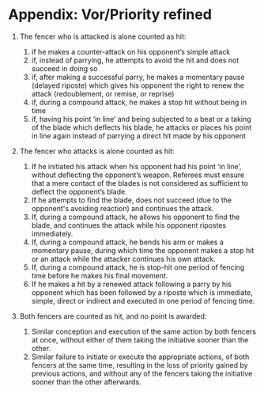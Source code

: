 # Appendix: Vor/Priority refined

1. The fencer who is attacked is alone counted as hit:
   1. if he makes a counter-attack on his opponent’s simple attack
   2. if, instead of parrying, he attempts to avoid the hit and does not succeed in doing so
   3. if, after making a successful parry, he makes a momentary pause (delayed riposte) which gives
      his opponent the right to renew the attack (redoublement, or remise, or reprise)
   4. if, during a compound attack, he makes a stop hit without being in time
   5. if, having his point ‘in line’ and being subjected to a beat or a taking of the blade which deflects his blade, he attacks or places his point in line again instead of parrying a direct hit made by his opponent

2. The fencer who attacks is alone counted as hit:
   1. If he initiated his attack when his opponent had his point ‘in line’, without deflecting the
      opponent’s weapon. Referees must ensure that a mere contact of the blades is not considered as
      sufficient to deflect the opponent’s blade.
   2. If he attempts to find the blade, does not succeed (due to the opponent's avoiding reaction)
      and continues the attack.
   3. If, during a compound attack, he allows his opponent to find the blade, and continues the
      attack while his opponent ripostes immediately.
   4. If, during a compound attack, he bends his arm or makes a momentary pause, during which time
      the opponent makes a stop hit or an attack while the attacker continues his own attack.
   5. If, during a compound attack, he is stop-hit one period of fencing time before he makes his
      final movement.
   6. If he makes a hit by a renewed attack following a parry by his opponent which has been
      followed by a riposte which is immediate, simple, direct or indirect and executed in one
      period of fencing time.

3. Both fencers are counted as hit, and no point is awarded:
   1. Similar conception and execution of the same action by both fencers at once, without either of
      them taking the initiative sooner than the other.
   2. Similar failure to initiate or execute the appropriate actions, of both fencers at the same time, resulting in the loss of priority gained by previous actions, and without any of the fencers taking the initiative sooner than the other afterwards.


